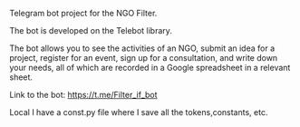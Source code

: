 Telegram bot project for the NGO Filter.

The bot is developed on the Telebot library.

The bot allows you to see the activities of an NGO, submit an idea for a project, 
register for an event, sign up for a consultation, and write down your needs, 
all of which are recorded in a Google spreadsheet in a relevant sheet.

Link to the bot:
https://t.me/Filter_if_bot

Local I have a const.py file where I save all the tokens,constants, etc.